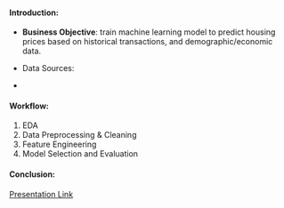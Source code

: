 
#### Introduction:
- **Business Objective**: train machine learning model to predict housing prices based on historical transactions, and demographic/economic data. 

- Data Sources: 
-  

#### Workflow:
1. EDA 
2. Data Preprocessing & Cleaning
3. Feature Engineering 
4. Model Selection and Evaluation

#### Conclusion:

[Presentation Link](https://docs.google.com/presentation/d/e/2PACX-1vTwgx46PhYLmv9CE4WLe6vR455BjeoW19-jO4MOVxYVuZaOJlLhFfgMfChJHitvr4oYjGdSrWOjLH44/pub?start=false&loop=false&delayms=3000&slide=id.g104edfb523a_0_270)
